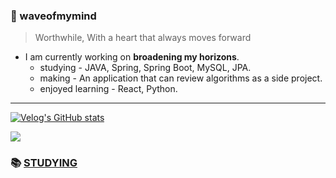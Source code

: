 ### 🌊 waveofmymind
> Worthwhile, With a heart that always moves forward

- I am currently working on **broadening my horizons**.
  - studying - JAVA, Spring, Spring Boot, MySQL, JPA.
  - making - An application that can review algorithms as a side project.
  - enjoyed learning - React, Python.

---

[![Velog's GitHub stats](https://velog-readme-stats.vercel.app/api/list?name=waveofmymind)](https://velog.io/@waveofmymind)

<a href="https://www.instagram.com/jeonsangjuun_/">
 <img src="https://img.shields.io/badge/Instagram-444444?style=flat&logo=Instagram&logoColor=fd5b86"/>
</a>




<!---
🍃SPRING 🍃SPRING-BOOT ☕JAVA 🐍PYTHON 📊MYSQL 📊H2
![waveofmymind's GitHub stats](https://github-readme-stats.vercel.app/api?username=waveofmymind&show_icons=true&theme=dark)   

[![Solved.ac Profile](http://mazassumnida.wtf/api/generate_badge?boj=sjun0913)](https://solved.ac/sjun0913)
--->

### 📚 [STUDYING](https://github.com/waveofmymind/study.git)
